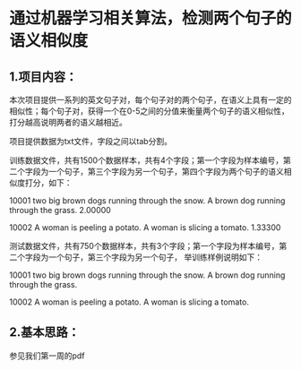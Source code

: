
# 通过机器学习相关算法，检测两个句子的语义相似度

## 1.项目内容：
本次项目提供一系列的英文句子对，每个句子对的两个句子，在语义上具有一定的相似性；每个句子对，获得一个在0-5之间的分值来衡量两个句子的语义相似性，打分越高说明两者的语义越相近。

项目提供数据为txt文件，字段之间以tab分割。

训练数据文件，共有1500个数据样本，共有4个字段；第一个字段为样本编号，第二个字段为一个句子，第三个字段为另一个句子，第四个字段为两个句子的语义相似度打分，如下：

10001	two big brown dogs running through the snow.	A brown dog running through the grass.	2.00000 

10002	A woman is peeling a potato.	A woman is slicing a tomato.	1.33300

测试数据文件，共有750个数据样本，共有3个字段；第一个字段为样本编号，第二个字段为一个句子，第三个字段为另一个句子，
举训练样例说明如下：

10001	two big brown dogs running through the snow.	 A brown dog running through the grass.

10002	A woman is peeling a potato.	 A woman is slicing a tomato.

## 2.基本思路：
参见我们第一周的pdf


